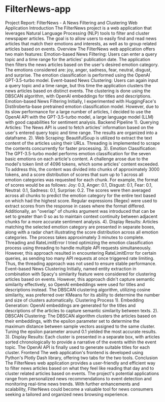 # FilterNews-app
Project Report: FilterNews - A News Filtering and Clustering Web Application
Introduction
The FilterNews project is a web application that leverages Natural Language Processing (NLP) tools to filter and cluster newspaper articles. The goal is to allow users to easily find and read news articles that match their emotions and interests, as well as to group related articles based on events.
Overview
The FilterNews web application offers two main features:
Emotion-based News Filtering: Users can enter a query topic and a time range for the articles' publication date. The application then filters the news articles based on the user's desired emotion category. The emotions considered are: joy, anger, sadness, fear, neutral, disgust, and surprise. The emotion classification is performed using the OpenAI GPT-3.5-turbo model.
Event-based News Clustering: Users can again input a query topic and a time range, but this time the application clusters the news articles based on distinct events. The clustering is done using the DBSCAN algorithm, with OpenAI embeddings for titles and descriptions.
Emotion-based News Filtering
Initially, I experimented with HuggingFace's Distilroberta-base pretrained emotion classification model. However, due to its slow performance for a large number of articles, I decided to use the OpenAI API with the GPT-3.5-turbo model, a large language model (LLM) with good capabilities for sentiment analysis.
Backend Pipeline
1). Querying Articles: The News API is used to fetch articles' information based on the user's entered query topic and time range. The results are organized into a dataframe.
2). Web Scraping: BeautifulSoup is utilized to extract the text content of the articles using their URLs. Threading is implemented to scrape the contents concurrently for faster processing.
3). Emotion Classification: The GPT-3.5-turbo model performs emotion classification for the seven basic emotions on each article's content. A challenge arose due to the model's token limit of 4096 tokens, which some articles' content exceeded. To address this, the content was divided into chunks of approximately 3000 tokens, and a score distribution of scores that sum up to 1 across all emotion categories was requested for each chunk. For example, the format of scores would be as follows: Joy: 0.3, Anger: 0.1, Disgust: 0.1, Fear: 0.1, Neutral: 0.1, Sadness: 0.1, Surprise: 0.2. The scores were then averaged across all chunks to predict the emotion category for the entire text based on which had the highest score. Regular expressions (Regex) were used to extract scores from the response in cases where the format differed. Additionally, an "overlap" of chunks argument was introduced that can be set to greater than 0 so as to maintain context continuity between adjacent chunks for a more accurate sentiment analysis. 
4). Display Results: Articles matching the selected emotion category are presented in separate boxes, along with a radar chart illustrating the score distribution across all emotion categories. The process takes approximately 3 minutes to complete.
Threading and RateLimitError
I tried optimizing the emotion classification process using threading to handle multiple API requests simultaneously. However, this approach resulted in encountering RateLimitError for certain queries, as sending too many API requests at once triggered rate limiting. Thus, the threading approach was not used to ensure stable performance.
Event-based News Clustering
Initially, named entity extraction in combination with Spacy's similarity feature were considered for clustering articles based on events. However, this approach didn't capture semantic similarity effectively, so OpenAI embeddings were used for titles and descriptions instead. The DBSCAN clustering algorithm, utilizing cosine similarity, was preferred over KMeans for its ability to determine the number and size of clusters automatically.
Clustering Process
1). Embedding Generation: OpenAI embeddings are generated for the titles and descriptions of the articles to capture semantic similarity between texts.
2). DBSCAN Clustering: The DBSCAN algorithm clusters the articles based on their embeddings, with the epsilon parameter set to determine the maximum distance between sample vectors assigned to the same cluster. Tuning the epsilon parameter around 0.1 yielded the most accurate results.
3). Display Results: Each cluster is presented in a separate box, with articles sorted chronologically to provide a narrative of the events within the event topic. The OpenAI API is finally used to generate suitable titles for each cluster.
Frontend
The web application's frontend is developed using Python's Plotly Dash library, offering two tabs for the two tools. 
Conclusion
The FilterNews web application provides a user-friendly and efficient way to filter news articles based on what they feel like reading that day and to cluster related articles based on events. The project's potential applications range from personalized news recommendations to event detection and monitoring real-time news trends. With further enhancements and scalability, FilterNews could become a valuable tool for news consumers seeking a tailored and organized news browsing experience. 

